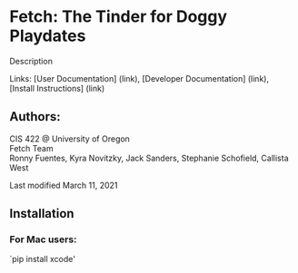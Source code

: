 # Fetch: The Tinder for Doggy Playdates

Description

Links: [User Documentation] (link), [Developer Documentation] (link), [Install Instructions] (link)

## Authors:

CIS 422 @ University of Oregon  
Fetch Team  
Ronny Fuentes, Kyra Novitzky, Jack Sanders, Stephanie Schofield, Callista West  

Last modified March 11, 2021

## Installation

### For Mac users:

`pip install xcode'